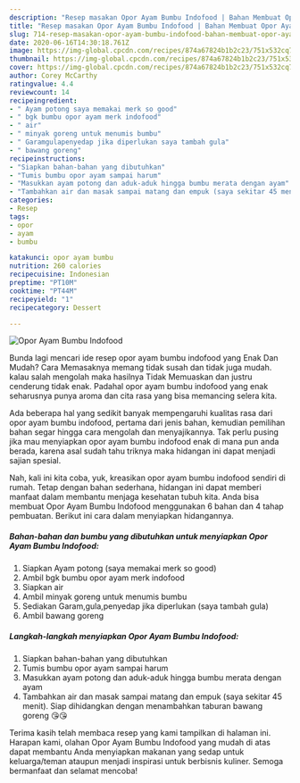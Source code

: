 ```yaml
---
description: "Resep masakan Opor Ayam Bumbu Indofood | Bahan Membuat Opor Ayam Bumbu Indofood Yang Enak dan Simpel"
title: "Resep masakan Opor Ayam Bumbu Indofood | Bahan Membuat Opor Ayam Bumbu Indofood Yang Enak dan Simpel"
slug: 714-resep-masakan-opor-ayam-bumbu-indofood-bahan-membuat-opor-ayam-bumbu-indofood-yang-enak-dan-simpel
date: 2020-06-16T14:30:18.761Z
image: https://img-global.cpcdn.com/recipes/874a67824b1b2c23/751x532cq70/opor-ayam-bumbu-indofood-foto-resep-utama.jpg
thumbnail: https://img-global.cpcdn.com/recipes/874a67824b1b2c23/751x532cq70/opor-ayam-bumbu-indofood-foto-resep-utama.jpg
cover: https://img-global.cpcdn.com/recipes/874a67824b1b2c23/751x532cq70/opor-ayam-bumbu-indofood-foto-resep-utama.jpg
author: Corey McCarthy
ratingvalue: 4.4
reviewcount: 14
recipeingredient:
- " Ayam potong saya memakai merk so good"
- " bgk bumbu opor ayam merk indofood"
- " air"
- " minyak goreng untuk menumis bumbu"
- " Garamgulapenyedap jika diperlukan saya tambah gula"
- " bawang goreng"
recipeinstructions:
- "Siapkan bahan-bahan yang dibutuhkan"
- "Tumis bumbu opor ayam sampai harum"
- "Masukkan ayam potong dan aduk-aduk hingga bumbu merata dengan ayam"
- "Tambahkan air dan masak sampai matang dan empuk (saya sekitar 45 menit). Siap dihidangkan dengan menambahkan taburan bawang goreng 😘😘"
categories:
- Resep
tags:
- opor
- ayam
- bumbu

katakunci: opor ayam bumbu 
nutrition: 260 calories
recipecuisine: Indonesian
preptime: "PT10M"
cooktime: "PT44M"
recipeyield: "1"
recipecategory: Dessert

---
```



![Opor Ayam Bumbu Indofood](https://img-global.cpcdn.com/recipes/874a67824b1b2c23/751x532cq70/opor-ayam-bumbu-indofood-foto-resep-utama.jpg)

Bunda lagi mencari ide resep opor ayam bumbu indofood yang Enak Dan Mudah? Cara Memasaknya memang tidak susah dan tidak juga mudah. kalau salah mengolah maka hasilnya Tidak Memuaskan dan justru cenderung tidak enak. Padahal opor ayam bumbu indofood yang enak seharusnya punya aroma dan cita rasa yang bisa memancing selera kita.



Ada beberapa hal yang sedikit banyak mempengaruhi kualitas rasa dari opor ayam bumbu indofood, pertama dari jenis bahan, kemudian pemilihan bahan segar hingga cara mengolah dan menyajikannya. Tak perlu pusing jika mau menyiapkan opor ayam bumbu indofood enak di mana pun anda berada, karena asal sudah tahu triknya maka hidangan ini dapat menjadi sajian spesial.


Nah, kali ini kita coba, yuk, kreasikan opor ayam bumbu indofood sendiri di rumah. Tetap dengan bahan sederhana, hidangan ini dapat memberi manfaat dalam membantu menjaga kesehatan tubuh kita. Anda bisa membuat Opor Ayam Bumbu Indofood menggunakan 6 bahan dan 4 tahap pembuatan. Berikut ini cara dalam menyiapkan hidangannya.

<!--inarticleads1-->

##### Bahan-bahan dan bumbu yang dibutuhkan untuk menyiapkan Opor Ayam Bumbu Indofood:

1. Siapkan  Ayam potong (saya memakai merk so good)
1. Ambil  bgk bumbu opor ayam merk indofood
1. Siapkan  air
1. Ambil  minyak goreng untuk menumis bumbu
1. Sediakan  Garam,gula,penyedap jika diperlukan (saya tambah gula)
1. Ambil  bawang goreng




<!--inarticleads2-->

##### Langkah-langkah menyiapkan Opor Ayam Bumbu Indofood:

1. Siapkan bahan-bahan yang dibutuhkan
1. Tumis bumbu opor ayam sampai harum
1. Masukkan ayam potong dan aduk-aduk hingga bumbu merata dengan ayam
1. Tambahkan air dan masak sampai matang dan empuk (saya sekitar 45 menit). Siap dihidangkan dengan menambahkan taburan bawang goreng 😘😘




Terima kasih telah membaca resep yang kami tampilkan di halaman ini. Harapan kami, olahan Opor Ayam Bumbu Indofood yang mudah di atas dapat membantu Anda menyiapkan makanan yang sedap untuk keluarga/teman ataupun menjadi inspirasi untuk berbisnis kuliner. Semoga bermanfaat dan selamat mencoba!
